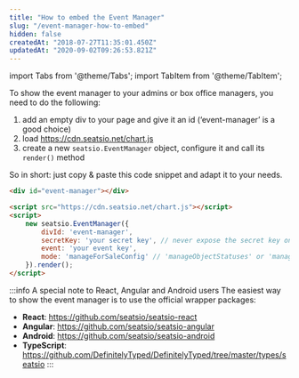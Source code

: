```yaml
---
title: "How to embed the Event Manager"
slug: "/event-manager-how-to-embed"
hidden: false
createdAt: "2018-07-27T11:35:01.450Z"
updatedAt: "2020-09-02T09:26:53.821Z"
---
```


import Tabs from '@theme/Tabs';
import TabItem from '@theme/TabItem';

To show the event manager to your admins or box office managers, you need to do the following:

1. add an empty div to your page and give it an id (‘event-manager’ is a good choice)
2. load https://cdn.seatsio.net/chart.js
3. create a new `seatsio.EventManager` object, configure it and call its `render()` method

So in short: just copy &amp; paste this code snippet and adapt it to your needs.
```html
<div id="event-manager"></div>

<script src="https://cdn.seatsio.net/chart.js"></script>
<script>
    new seatsio.EventManager({
        divId: 'event-manager',
        secretKey: 'your secret key', // never expose the secret key on a public web page!
        event: 'your event key',
        mode: 'manageForSaleConfig' // 'manageObjectStatuses' or 'manageForSaleConfig'. More to follow.
    }).render();
</script>
```

:::info A special note to React, Angular and Android users
The easiest way to show the event manager is to use the official wrapper packages: 

* **React**: https://github.com/seatsio/seatsio-react
* **Angular**: https://github.com/seatsio/seatsio-angular
* **Android**: https://github.com/seatsio/seatsio-android
* **TypeScript**: https://github.com/DefinitelyTyped/DefinitelyTyped/tree/master/types/seatsio
:::
